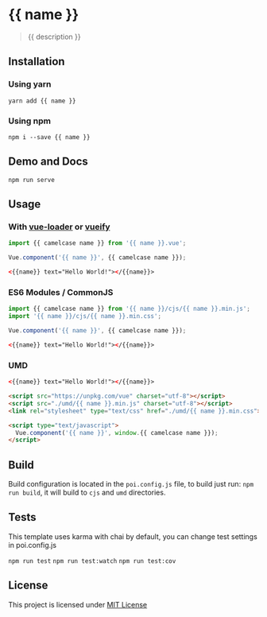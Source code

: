 # {{ name }}

> {{ description }}

## Installation

### Using yarn

`yarn add {{ name }}`

### Using npm

`npm i --save {{ name }}`

## Demo and Docs

`npm run serve`

## Usage

### With [vue-loader](https://github.com/vuejs/vue-loader) or [vueify](https://github.com/vuejs/vueify)

```js
import {{ camelcase name }} from '{{ name }}.vue';

Vue.component('{{ name }}', {{ camelcase name }});
```

```html
<{{name}} text="Hello World!"></{{name}}>
```

### ES6 Modules / CommonJS

```js
import {{ camelcase name }} from '{{ name }}/cjs/{{ name }}.min.js';
import '{{ name }}/cjs/{{ name }}.min.css';

Vue.component('{{ name }}', {{ camelcase name }});
```

```html
<{{name}} text="Hello World!"></{{name}}>
```

### UMD

```html
<{{name}} text="Hello World!"></{{name}}>

<script src="https://unpkg.com/vue" charset="utf-8"></script>
<script src="./umd/{{ name }}.min.js" charset="utf-8"></script>
<link rel="stylesheet" type="text/css" href="./umd/{{ name }}.min.css">

<script type="text/javascript">
  Vue.component('{{ name }}', window.{{ camelcase name }});
</script>
```

## Build

Build configuration is located in the `poi.config.js` file, to build just run: `npm run build`, it will build to `cjs` and `umd` directories.

## Tests

This template uses karma with chai by default, you can change test settings in poi.config.js

`npm run test`
`npm run test:watch`
`npm run test:cov`

## License

This project is licensed under [MIT License](http://en.wikipedia.org/wiki/MIT_License)
